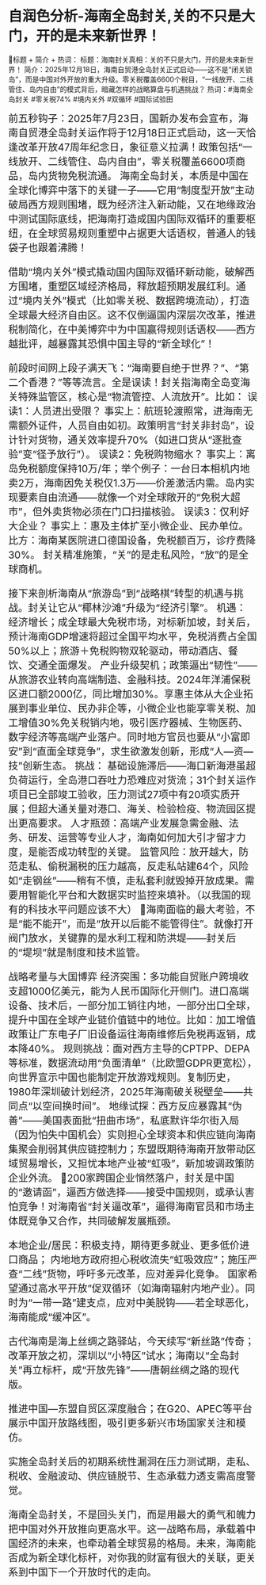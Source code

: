 # 自润色分析-海南全岛封关,关的不只是大门，开的是未来新世界！

🎯标题 + 简介 + 热词：
标题：海南封关真相：关的不只是大门，开的是未来新世界！
简介：2025年12月18日，海南自贸港全岛封关正式启动——这不是“闭关锁岛”，而是中国对外开放的重大升级。零关税覆盖6600个税目，“一线放开、二线管住、岛内自由”的模式背后，暗藏怎样的战略算盘与机遇挑战？
热词：#海南全岛封关 #零关税74% #境内关外 #双循环 #国际试验田
<div style="font-size:20px;">
前五秒钩子：2025年7月23日，国新办发布会宣布，海南自贸港全岛封关运作将于12月18日正式启动，这一天恰逢改革开放47周年纪念日，象征意义拉满！政策包括“一线放开、二线管住、岛内自由”，零关税覆盖6600项商品，岛内货物免税流通。
海南全岛封关，本质是中国在全球化博弈中落下的关键一子——它用“制度型开放”主动破局西方规则围堵，既为经济注入新动能，又在地缘政治中测试国际底线，把海南打造成国内国际双循环的重要枢纽，在全球贸易规则重塑中占据更大话语权，普通人的钱袋子也跟着沸腾！

借助“境内关外”模式撬动国内国际双循环新动能，破解西方围堵，重塑区域经济格局，释放超预期发展红利。通过“境内关外”模式（比如零关税、数据跨境流动），打造全球最大经济自由区。这不仅倒逼国内深层次改革，推进税制简化，在中美博弈中为中国赢得规则话语权——西方越批评，越暴露其恐惧中国主导的“新全球化”！

前段时间网上段子满天飞：“海南要自绝于世界？”、“第二个香港？”等等流言。全是误读！封关指海南全岛变海关特殊监管区，核心是“物流管控、人流放开”。比如：
误读1：人员进出受限？ 事实上：航班轮渡照常，进海南无需额外证件，人员自由如初。政策明言“封关非封岛”，设计针对货物，通关效率提升70%（如进口货从“逐批查验”变“径予放行”）。
误读2：免税购物缩水？ 事实上：离岛免税额度保持10万/年；举个例子：一台日本相机内地卖2万，海南因免关税仅1.3万——价差激活内需。岛内实现要素自由流通——就像一个对全球敞开的“免税大超市”，但外卖货物必须在门口扫描核验。
误读3：仅利好大企业？ 事实上：惠及主体扩至小微企业、民办单位。比方：海南某医院进口德国设备，免税额百万，诊疗费降30%。
封关精准施策，“关”的是走私风险，“放”的是全球商机。


接下来剖析海南从“旅游岛”到“战略棋”转型的机遇与挑战。封关让它从“椰林沙滩”升级为“经济引擎”。
机遇：
经济增长；成全球最大免税市场，对标新加坡，封关后，预计海南GDP增速将超过全国平均水平，免税消费占全国50%以上；旅游＋免税购物双轮驱动，带动酒店、餐饮、交通全面爆发。
产业升级契机；政策逼出“韧性”——从旅游农业转向高端制造、金融科技。2024年洋浦保税区进口额2000亿，同比增加30%。享惠主体从大企业拓展到事业单位、民办非企等，小微企业也能享零关税、加工增值30%免关税销内地，吸引医疗器械、生物医药、数字经济等高端产业落户。同时地方官员也要从“小富即安”到“直面全球竞争”，求生欲激发创新，形成“人—资—技”创新生态。
挑战：
基础设施滞后——海口新海港虽超负荷运行，全岛港口吞吐力恐难应对货流；31个封关运作项目已全部竣工验收，压力测试27项中有20项实质开展；但超大通关量对港口、海关、检验检疫、物流园区提出更高要求。
人才瓶颈：高端产业发展急需金融、法务、研发、运营等专业人才，海南如何加大引才留才力度，是能否成功转型的关键。
监管风险：放开越大，防范走私、偷税漏税的压力越高，反走私站建64个，风险如“走钢丝”——稍有不慎，走私套利就毁掉开放成果。需要用智能化平台和大数据实时监控来填补。（以我国的现有的科技水平问题应该不大）
🧠海南面临的最大考验，不是“能不能开”，而是“放开以后能不能管得住”。就像打开阀门放水，关键靠的是水利工程和防洪堤——封关后的“堤坝”就是制度和技术监管。

战略考量与大国博弈
经济突围：多功能自贸账户跨境收支超1000亿美元，能为人民币国际化开侧门。进口高端设备、技术后，一部分加工销往内地，一部分出口全球，提升中国在全球产业链价值链中的地位。比如：加工增值政策让广东电子厂旧设备运往海南维修后免税再返销，成本降40%。
规则挑战：面对西方主导的CPTPP、DEPA等标准，数据流动用“负面清单”（比欧盟GDPR更宽松），向世界宣示中国也能制定开放游戏规则。复制历史，1980年深圳破计划经济，2025年海南破关税壁垒——共同点“以空间换时间”。
地缘试探：西方反应暴露其“伪善”——美国表面批“扭曲市场”，私底默许华尔街入局（因为怕失中国机会）实则担心全球资本和供应链向海南集聚会削弱其供应链控制力；东盟既期待海南开放带动区域贸易增长，又担忧本地产业被“虹吸”，新加坡调政策防企业外流。
🧠200家跨国企业悄然落户，封关是中国的“邀请函”，逼西方做选择——接受中国规则，或承认害怕竞争！对海南省“封关逼改革”，逼得海南官员和市场主体既竞争又合作，共同破解发展瓶颈。

本地企业/居民：积极支持，期待更多就业、更多低价进口商品；
内地地方政府担心税收流失“虹吸效应”；施压严查“二线”货物，呼吁多元改革，应对差异化竞争。
国家希望通过高水平开放”促双循环（如海南辐射内地产业）。同时为“一带一路”建支点，应对中美脱钩——若全球恶化，海南能成“缓冲区”。

古代海南是海上丝绸之路驿站，今天续写“新丝路”传奇；改革开放之初，深圳以“小特区”试水；海南以“全岛封关”再立标杆，成“开放先锋”——唐朝丝绸之路的现代版。

推进中国—东盟自贸区深度融合；在G20、APEC等平台展示中国开放路线图，吸引更多新兴市场国家关注和模仿。

实施全岛封关后的初期系统性漏洞在压力测试期，走私、税收、金融波动、供应链脱节、生态承载力透支需高度警觉。

海南全岛封关，不是回头关门，而是用最大的勇气和魄力把中国对外开放推向更高水平。这一战略布局，承载着中国经济的未来，也牵动着全球贸易的格局。未来，海南能否成为新全球化标杆，对你我的财富有很大的关联，更关系到中国下一个开放时代的走向。</div>